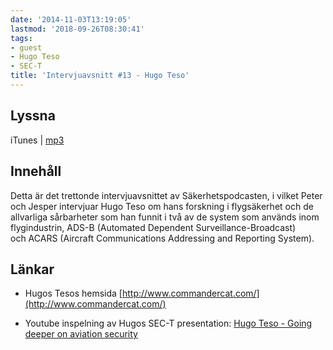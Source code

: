 ```yaml
---
date: '2014-11-03T13:19:05'
lastmod: '2018-09-26T08:30:41'
tags:
- guest
- Hugo Teso
- SEC-T
title: 'Intervjuavsnitt #13 - Hugo Teso'
---
```

## Lyssna

iTunes \| [mp3](http://traffic.libsyn.com/sakerhetspodcasten/Sec-t_Hugo_Teso_mixdown.mp3)

## Innehåll

Detta är det trettonde intervjuavsnittet av Säkerhetspodcasten, i vilket Peter och
Jesper intervjuar Hugo Teso om hans forskning i flygsäkerhet och de allvarliga sårbarheter
som han funnit i två av de system som används inom flygindustrin, ADS-B (Automated
Dependent Surveillance-Broadcast) och ACARS (Aircraft Communications Addressing and
Reporting System).

## Länkar

* Hugos Tesos hemsida [http://www.commandercat.com/](http://www.commandercat.com/)

* Youtube inspelning av Hugos SEC-T presentation: [Hugo Teso - Going deeper on aviation security](http://www.youtube.com/watch?v=LxGfv6mGXCs)




